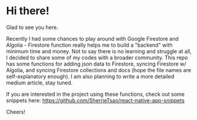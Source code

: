 # Hi there! 

Glad to see you here. 

Recently I had some chances to play around with Google Firestore and Algolia - Firestore function really helps me to build a "backend" with minimum time and money. Not to say there is no learning and struggle at all, I decided to share some of my codes with a broader community. This repo has some functions for adding json data to Firestore, syncing Firestore w/ Algolia, and syncing Firestore collections and docs (hope the file names are self-explanatory enough). I am also planning to write a more detailed medium article, stay tuned. 

If you are interested in the project using these functions, check out some snippets here: https://github.com/SherrieTsao/react-native-app-snippets

Cheers! 

